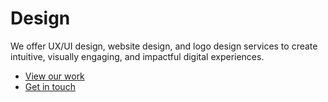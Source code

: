 # Design

We offer UX/UI design, website design, and logo design services to create intuitive, visually engaging, and impactful digital experiences.

-   [View our work](https://hashpress.io/service/design)
-   [Get in touch](https://hashpress.io/services/design)
